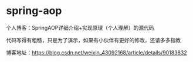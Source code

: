# spring-aop
个人博客：SpringAOP详细介绍+实现原理（个人理解）的源代码

代码写得有粗糙，只是为了演示，如果有小伙伴有更好的修改，还请多多指教

博客地址：https://blog.csdn.net/weixin_43092168/article/details/90183832
